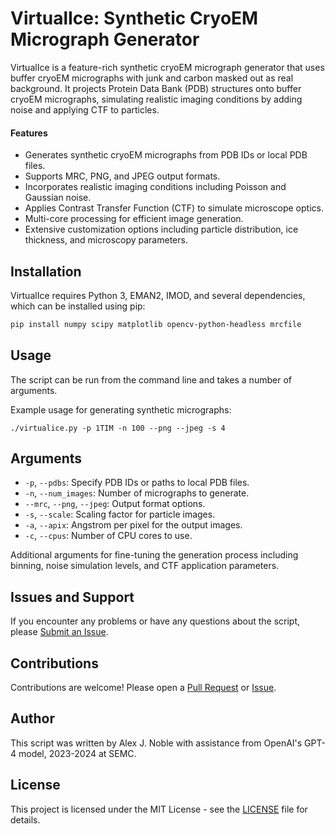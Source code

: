 # VirtualIce: Synthetic CryoEM Micrograph Generator

VirtualIce is a feature-rich synthetic cryoEM micrograph generator that uses buffer cryoEM micrographs with junk and carbon masked out as real background. It projects Protein Data Bank (PDB) structures onto buffer cryoEM micrographs, simulating realistic imaging conditions by adding noise and applying CTF to particles.

#### Features

- Generates synthetic cryoEM micrographs from PDB IDs or local PDB files.
- Supports MRC, PNG, and JPEG output formats.
- Incorporates realistic imaging conditions including Poisson and Gaussian noise.
- Applies Contrast Transfer Function (CTF) to simulate microscope optics.
- Multi-core processing for efficient image generation.
- Extensive customization options including particle distribution, ice thickness, and microscopy parameters.

## Installation

VirtualIce requires Python 3, EMAN2, IMOD, and several dependencies, which can be installed using pip:

```bash
pip install numpy scipy matplotlib opencv-python-headless mrcfile
```

## Usage

The script can be run from the command line and takes a number of arguments.

Example usage for generating synthetic micrographs:

```
./virtualice.py -p 1TIM -n 100 --png --jpeg -s 4
```

## Arguments

- `-p`, `--pdbs`: Specify PDB IDs or paths to local PDB files.
- `-n`, `--num_images`: Number of micrographs to generate.
- `--mrc`, `--png`, `--jpeg`: Output format options.
- `-s`, `--scale`: Scaling factor for particle images.
- `-a`, `--apix`: Angstrom per pixel for the output images.
- `-c`, `--cpus`: Number of CPU cores to use.

Additional arguments for fine-tuning the generation process including binning, noise simulation levels, and CTF application parameters.

## Issues and Support

If you encounter any problems or have any questions about the script, please [Submit an Issue](https://github.com/alexjnoble/VirtualIce/issues).

## Contributions

Contributions are welcome! Please open a [Pull Request](https://github.com/alexjnoble/VirtualIce/pulls) or [Issue](https://github.com/alexjnoble/VirtualIce/issues).

## Author

This script was written by Alex J. Noble with assistance from OpenAI's GPT-4 model, 2023-2024 at SEMC.

## License

This project is licensed under the MIT License - see the [LICENSE](LICENSE) file for details.
